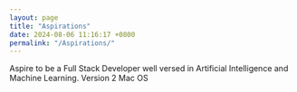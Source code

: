 ```yaml
---
layout: page
title: "Aspirations"
date: 2024-08-06 11:16:17 +0800
permalink: "/Aspirations/"
---
```


Aspire to be a Full Stack Developer well versed in Artificial Intelligence and Machine Learning. 
Version 2 
Mac OS
